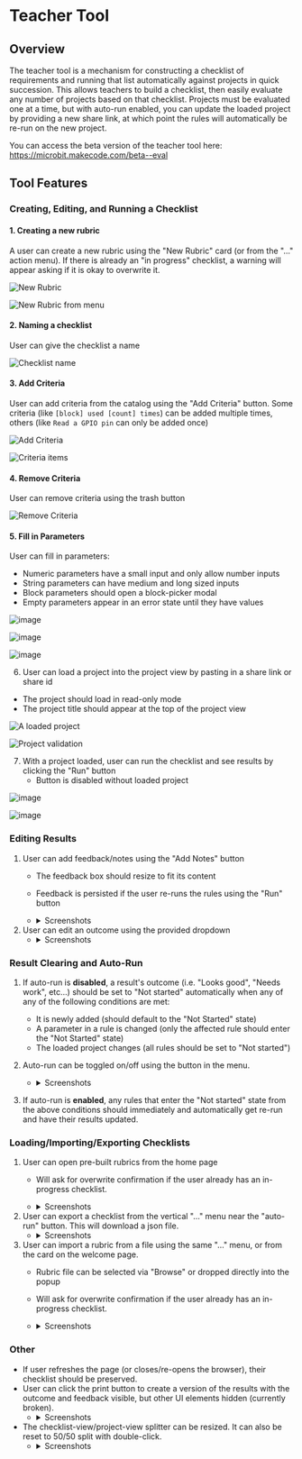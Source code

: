 # Teacher Tool

## Overview

The teacher tool is a mechanism for constructing a checklist of requirements and running that list automatically against projects in quick succession. This allows teachers to build a checklist, then easily evaluate any number of projects based on that checklist. Projects must be evaluated one at a time, but with auto-run enabled, you can update the loaded project by providing a new share link, at which point the rules will automatically be re-run on the new project.

You can access the beta version of the teacher tool here: https://microbit.makecode.com/beta--eval

## Tool Features

### Creating, Editing, and Running a Checklist

#### 1. Creating a new rubric

A user can create a new rubric using the "New Rubric" card (or from the "..." action menu). If there is already an "in progress" checklist, a warning will appear asking if it is okay to overwrite it.

![New Rubric](/static/teachertool/new-rubric.png)

![New Rubric from menu](/static/teachertool/new-rubric-from-menu.png)

#### 2. Naming a checklist

User can give the checklist a name

![Checklist name](/static/teachertool/checklist-name.png)

#### 3. Add Criteria

User can add criteria from the catalog using the "Add Criteria" button. Some criteria (like `[block] used [count] times`) can be added multiple times, others (like `Read a GPIO pin` can only be added once)
      
![Add Criteria](/static/teachertool/add-criteria.png)

![Criteria items](/static/teachertool/criteria-items.png)

#### 4. Remove Criteria

User can remove criteria using the trash button

![Remove Criteria](/static/teachertool/remove-criteria.png)

#### 5. Fill in Parameters

User can fill in parameters:

- Numeric parameters have a small input and only allow number inputs
- String parameters can have medium and long sized inputs
- Block parameters should open a block-picker modal
- Empty parameters appear in an error state until they have values
      
![image](/static/teachertool/parameters-1.png)

![image](/static/teachertool/parameters-2.png)
      
![image](/static/teachertool/parameters-3.png)

6. User can load a project into the project view by pasting in a share link or share id

- The project should load in read-only mode
- The project title should appear at the top of the project view
   
![A loaded project](/static/teachertool/loaded-project.png)

![Project validation](/static/teachertool/validate-me.png)
      
7. With a project loaded, user can run the checklist and see results by clicking the "Run" button
   - Button is disabled without loaded project

![image](https://github.com/microsoft/pxt-microbit/assets/69657545/d4a2eb67-0939-46e9-9294-3b8a6acdf560)

![image](https://github.com/microsoft/pxt-microbit/assets/69657545/1086249b-9dae-479b-8a6e-60901dbd06fd)

### Editing Results

1. User can add feedback/notes using the "Add Notes" button
   - The feedback box should resize to fit its content
   - Feedback is persisted if the user re-runs the rules using the "Run" button
   - <details>
      <summary>Screenshots</summary>
      
      ![image](https://github.com/microsoft/pxt-microbit/assets/69657545/b79d44ef-b326-48c7-b3b5-9e24e3d3f632)
      ![image](https://github.com/microsoft/pxt-microbit/assets/69657545/f07b6d4c-4ff5-46d3-9256-7c2eb2585032)
      ![image](https://github.com/microsoft/pxt-microbit/assets/69657545/a7d2211a-d4b3-4bf8-b913-2aa820c62060)

      </details>
4. User can edit an outcome using the provided dropdown
   - <details>
      <summary>Screenshots</summary>
      
      ![image](https://github.com/microsoft/pxt-microbit/assets/69657545/fcf045db-a6e1-47be-84ff-b11ced6d25da)
      ![image](https://github.com/microsoft/pxt-microbit/assets/69657545/c8b7bc02-2183-4b7d-8626-e2e8e2019d7a)
      
      </details>

### Result Clearing and Auto-Run

1. If auto-run is **disabled**, a result's outcome (i.e. "Looks good", "Needs work", etc...) should be set to "Not started" automatically when any of any of the following conditions are met:
   - It is newly added (should default to the "Not Started" state)
   - A parameter in a rule is changed (only the affected rule should enter the "Not Started" state)
   - The loaded project changes (all rules should be set to "Not started")
   
2. Auto-run can be toggled on/off using the button in the menu.
   - <details>
      <summary>Screenshots</summary>
      
      ![image](https://github.com/microsoft/pxt-microbit/assets/69657545/6a240966-e01c-4d1a-984d-38942bac5ede)
      
      </details>
3. If auto-run is **enabled**, any rules that enter the "Not started" state from the above conditions should immediately and automatically get re-run and have their results updated.

### Loading/Importing/Exporting Checklists

1. User can open pre-built rubrics from the home page
   - Will ask for overwrite confirmation if the user already has an in-progress checklist.
   - <details>
      <summary>Screenshots</summary>
      
      ![image](https://github.com/microsoft/pxt-microbit/assets/69657545/f5362525-55f6-4823-82f5-4a9e237c9b06)
      
      </details>
2. User can export a checklist from the vertical "..." menu near the "auto-run" button. This will download a json file.
   - <details>
      <summary>Screenshots</summary>
      
      ![image](https://github.com/microsoft/pxt-microbit/assets/69657545/7718d1f3-1f17-4750-851a-41e24021f156)
      ![image](https://github.com/microsoft/pxt-microbit/assets/69657545/517838b7-27e9-4f60-bf17-8d720c179537)

      </details>
3. User can import a rubric from a file using the same "..." menu, or from the card on the welcome page.
   - Rubric file can be selected via "Browse" or dropped directly into the popup
   - Will ask for overwrite confirmation if the user already has an in-progress checklist.
   - <details>
      <summary>Screenshots</summary>
      
      ![image](https://github.com/microsoft/pxt-microbit/assets/69657545/f016b728-9165-4717-a7de-c9e496208602)
      ![image](https://github.com/microsoft/pxt-microbit/assets/69657545/61c94e3c-d9b2-4dfc-90a2-696139da3e20)
      ![image](https://github.com/microsoft/pxt-microbit/assets/69657545/4b33a8cc-0f33-411c-8bf4-144e3d72933d)
      ![image](https://github.com/microsoft/pxt-microbit/assets/69657545/35a76e51-4600-4c07-a72c-8b631aa7959f)

      </details>
      
### Other

- If user refreshes the page (or closes/re-opens the browser), their checklist should be preserved.
- User can click the print button to create a version of the results with the outcome and feedback visible, but other UI elements hidden (currently broken).
   - <details>
      <summary>Screenshots</summary>
      
      ![image](https://github.com/microsoft/pxt-microbit/assets/69657545/ba576cb1-94d3-4f44-b513-b8c389fb9a30)

      </details>
- The checklist-view/project-view splitter can be resized. It can also be reset to 50/50 split with double-click.
   - <details>
      <summary>Screenshots</summary>
      
      ![image](https://github.com/microsoft/pxt-microbit/assets/69657545/7954c412-6e16-4280-b205-f887c0cebbe9)
      ![image](https://github.com/microsoft/pxt-microbit/assets/69657545/42194fcc-6413-4b35-8c7b-fcfb506e99da)

      </details>
